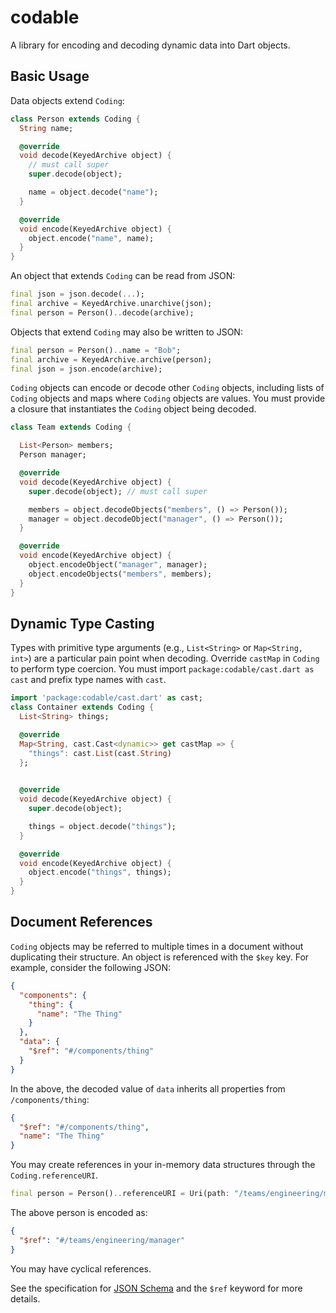 # codable

A library for encoding and decoding dynamic data into Dart objects.

## Basic Usage 

Data objects extend `Coding`:

```dart
class Person extends Coding {
  String name;

  @override
  void decode(KeyedArchive object) {
    // must call super
    super.decode(object);

    name = object.decode("name");   
  }

  @override
  void encode(KeyedArchive object) {
    object.encode("name", name);
  }
}
```

An object that extends `Coding` can be read from JSON: 

```dart
final json = json.decode(...);
final archive = KeyedArchive.unarchive(json);
final person = Person()..decode(archive);
```

Objects that extend `Coding` may also be written to JSON:

```dart
final person = Person()..name = "Bob";
final archive = KeyedArchive.archive(person);
final json = json.encode(archive);
```

`Coding` objects can encode or decode other `Coding` objects, including lists of `Coding` objects and maps where `Coding` objects are values. You must provide a closure that instantiates the `Coding` object being decoded.

```dart
class Team extends Coding {

  List<Person> members;
  Person manager;

  @override
  void decode(KeyedArchive object) {
    super.decode(object); // must call super

    members = object.decodeObjects("members", () => Person());
    manager = object.decodeObject("manager", () => Person());
  }

  @override
  void encode(KeyedArchive object) {
    object.encodeObject("manager", manager);
    object.encodeObjects("members", members);
  }
}
```

## Dynamic Type Casting 

Types with primitive type arguments (e.g., `List<String>` or `Map<String, int>`) are a particular pain point when decoding. Override `castMap` in `Coding` to perform type coercion.
You must import `package:codable/cast.dart as cast` and prefix type names with `cast`.

```dart
import 'package:codable/cast.dart' as cast;
class Container extends Coding {  
  List<String> things;

  @override
  Map<String, cast.Cast<dynamic>> get castMap => {
    "things": cast.List(cast.String)
  };
  

  @override
  void decode(KeyedArchive object) {
    super.decode(object);

    things = object.decode("things");
  }

  @override
  void encode(KeyedArchive object) {
    object.encode("things", things);
  }
}

``` 


## Document References

`Coding` objects may be referred to multiple times in a document without duplicating their structure. An object is referenced with the `$key` key. 
For example, consider the following JSON: 

```json
{
  "components": {
    "thing": {
      "name": "The Thing"
    }    
  },
  "data": {
    "$ref": "#/components/thing"
  }
}
```

In the above, the decoded value of `data` inherits all properties from `/components/thing`:

```json
{
  "$ref": "#/components/thing",
  "name": "The Thing"
}
```

You may create references in your in-memory data structures through the `Coding.referenceURI`. 

```dart
final person = Person()..referenceURI = Uri(path: "/teams/engineering/manager");
```

The above person is encoded as:

```json
{
  "$ref": "#/teams/engineering/manager"
}
```

You may have cyclical references.

See the specification for [JSON Schema](http://json-schema.org) and the `$ref` keyword for more details.

